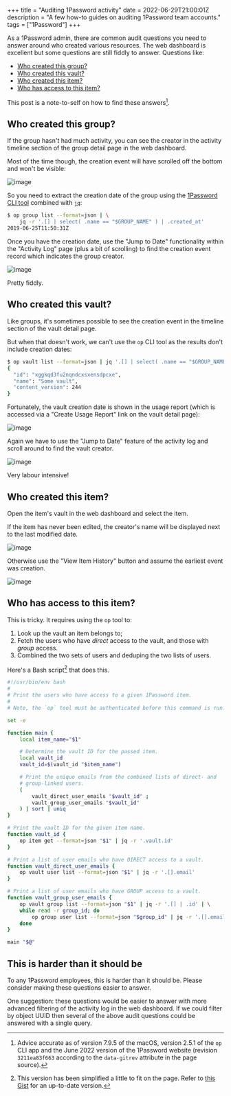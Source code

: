 +++
title = "Auditing 1Password activity"
date = 2022-06-29T21:00:01Z
description = "A few how-to guides on auditing 1Password team accounts."
tags = ["1Password"]
+++

<!-- INTRODUCTION -->

As a 1Password admin, there are common audit questions you need to answer around
who created various resources. The web dashboard is excellent but some questions
are still fiddly to answer. Questions like:

- [Who created this group?](#who-created-this-group)
- [Who created this vault?](#who-created-this-vault)
- [Who created this item?](#who-created-this-item)
- [Who has access to this item?](#who-has-access-to-this-item)

This post is a note-to-self on how to find these answers[^revision].

[^revision]:
    Advice accurate as of version 7.9.5 of the macOS, version 2.5.1 of the `op`
    CLI app and the June 2022 version of the 1Password website (revision
    `3211ea83f663` according to the `data-gitrev` attribute in the page source).

<!-- CONTENT -->

## Who created this group?

If the group hasn't had much activity, you can see the creator in the activity
timeline section of the group detail page in the web dashboard.

Most of the time though, the creation event will have scrolled off the bottom
and won't be visible:

![image](/images/screenshots/1pw-group-activity-sidebar.png)

So you need to extract the creation date of the group using the [1Password CLI
tool][op_cli] combined with [`jq`][jq]:

```bash
$ op group list --format=json | \
    jq -r '.[] | select( .name == "$GROUP_NAME" ) | .created_at'
2019-06-25T11:50:31Z
```

Once you have the creation date, use the "Jump to Date" functionality within the
"Activity Log" page (plus a bit of scrolling) to find the creation event record
which indicates the group creator.

![image](/images/screenshots/1pw-group-activity-item.png)

Pretty fiddly.

## Who created this vault?

Like groups, it's sometimes possible to see the creation event in the timeline
section of the vault detail page.

But when that doesn't work, we can't use the `op` CLI tool as the results don't
include creation dates:

```sh
$ op vault list --format=json | jq '.[] | select( .name == "$GROUP_NAME")'
{
  "id": "xggkqd3fu2nqndcxsxensdpcxe",
  "name": "Some vault",
  "content_version": 244
}
```

Fortunately, the vault creation date is shown in the usage report (which is
accessed via a "Create Usage Report" link on the vault detail page):

![image](/images/screenshots/1pw-vault-report.png)

Again we have to use the "Jump to Date" feature of the activity log and scroll
around to find the vault creator.

![image](/images/screenshots/1pw-vault-creation.png)

Very labour intensive!

## Who created this item?

Open the item's vault in the web dashboard and select the item.

If the item has never been edited, the creator's name will be displayed next to
the last modified date.

![image](/images/screenshots/1pw-item-detail.png)

Otherwise use the "View Item History" button and assume the earliest event was
creation.

![image](/images/screenshots/1pw-item-history.png)

## Who has access to this item?

This is tricky. It requires using the `op` tool to:

1. Look up the vault an item belongs to;
2. Fetch the users who have _direct_ access to the vault, and those with _group_
   access.
3. Combined the two sets of users and deduping the two lists of users.

Here's a Bash script[^bash_script] that does this.

[^bash_script]:
    This version has been simplified a little to fit on the page. Refer to [this
    Gist][gist_1pw_item_users] for an up-to-date version.

```bash
#!/usr/bin/env bash
#
# Print the users who have access to a given 1Password item.
#
# Note, the `op` tool must be authenticated before this command is run.

set -e

function main {
    local item_name="$1"

    # Determine the vault ID for the passed item.
    local vault_id
    vault_id=$(vault_id "$item_name")

    # Print the unique emails from the combined lists of direct- and
    # group-linked users.
    (
        vault_direct_user_emails "$vault_id" ;
        vault_group_user_emails "$vault_id"
    ) | sort | uniq
}

# Print the vault ID for the given item name.
function vault_id {
    op item get --format=json "$1" | jq -r '.vault.id'
}

# Print a list of user emails who have DIRECT access to a vault.
function vault_direct_user_emails {
    op vault user list --format=json "$1" | jq -r '.[].email'
}

# Print a list of user emails who have GROUP access to a vault.
function vault_group_user_emails {
    op vault group list --format=json "$1" | jq -r '.[] | .id' | \
    while read -r group_id; do
        op group user list --format=json "$group_id" | jq -r '.[].email';
    done
}

main "$@"
```

## This is harder than it should be

To any 1Password employees, this is harder than it should be. Please consider
making these questions easier to answer.

One suggestion: these questions would be easier to answer with more advanced
filtering of the activity log in the web dashboard. If we could filter by object
UUID then several of the above audit questions could be answered with a single
query.

[op_cli]: https://developer.1password.com/docs/cli/v1/get-started/
[jq]: https://stedolan.github.io/jq/
[gist_1pw_item_users]:
  https://gist.github.com/codeinthehole/d6b35b56ad17d9f165f86d102caf0cd7

<!-- LITERATURE REVIEW

- Basic stuff: https://dev.to/merlier/1password-cli-script-24ol

- Bash wrapper script that caches session token:
  https://github.com/dcreemer/1pass

-->
